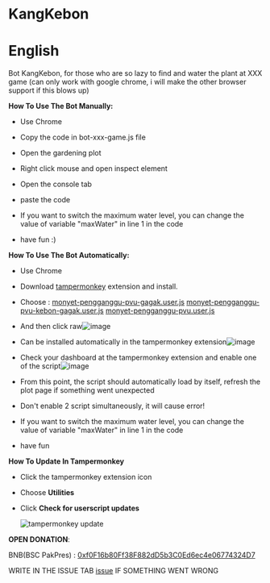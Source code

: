 # KangKebon
# English
Bot KangKebon, for those who are so lazy to find and water the plant at XXX game (can only work with google chrome, i will make the other browser support if this blows up)

**How To Use The Bot Manually:**

- Use Chrome

- Copy the code in bot-xxx-game.js file

- Open the gardening plot

- Right click mouse and open inspect element

- Open the console tab

- paste the code

- If you want to switch the maximum water level, you can change the value of variable "maxWater" in line 1 in the code

- have fun :)

**How To Use The Bot Automatically:**

- Use Chrome

- Download [tampermonkey](https://chrome.google.com/webstore/detail/tampermonkey/dhdgffkkebhmkfjojejmpbldmpobfkfo) extension and install.

- Choose :
  [monyet-pengganggu-pvu-gagak.user.js](https://github.com/fakhripraya/KangKebon/blob/main/monyet-pengganggu-pvu-gagak.user.js) 
  [monyet-pengganggu-pvu-kebon-gagak.user.js](https://github.com/fakhripraya/KangKebon/blob/main/monyet-pengganggu-pvu-kebon-gagak.user.js)
  [monyet-pengganggu-pvu.user.js](https://github.com/fakhripraya/KangKebon/blob/main/monyet-pengganggu-pvu.user.js) 
  
- And then click raw![image](https://user-images.githubusercontent.com/56806850/129019777-99cafb2f-1c77-47cc-8bae-4f0e687431ce.png)

- Can be installed automatically in the tampermonkey extension![image](https://user-images.githubusercontent.com/56806850/129019866-193e214d-8aed-4a85-8adc-62836bfc5e6f.png)

- Check your dashboard at the tampermonkey extension and enable one of the script![image](https://user-images.githubusercontent.com/56806850/129019976-7c9fdbde-6e95-43a4-9b40-557dc746b52f.png)

- From this point, the script should automatically load by itself, refresh the plot page if something went unexpected

- Don't enable 2 script simultaneously, it will cause error!

- If you want to switch the maximum water level, you can change the value of variable "maxWater" in line 1 in the code

- have fun

**How To Update In Tampermonkey**

- Click the tampermonkey extension icon

- Choose **Utilities**

- Click **Check for userscript updates**

  ![tampermonkey update](https://media.discordapp.net/attachments/873408564159451217/874851323852492860/unknown.png)

**OPEN DONATION**:

BNB(BSC PakPres) : [0xf0F16b80Ff38F882dD5b3C0Ed6ec4e06774324D7](https://bscscan.com/address/0xf0F16b80Ff38F882dD5b3C0Ed6ec4e06774324D7)

WRITE IN THE ISSUE TAB [issue](https://github.com/fakhripraya/KangKebon/issues) IF SOMETHING WENT WRONG
